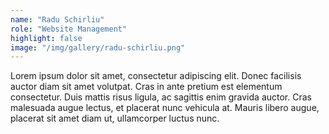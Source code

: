```yaml
---
name: "Radu Schirliu"
role: "Website Management"
highlight: false
image: "/img/gallery/radu-schirliu.png"
---
```


Lorem ipsum dolor sit amet, consectetur adipiscing elit. Donec facilisis auctor diam sit amet volutpat. Cras in ante pretium est elementum consectetur. Duis mattis risus ligula, ac sagittis enim gravida auctor. Cras malesuada augue lectus, et placerat nunc vehicula at. Mauris libero augue, placerat sit amet diam ut, ullamcorper luctus nunc. 